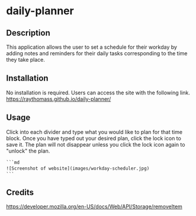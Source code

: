 # daily-planner

## Description

This application allows the user to set a schedule for their workday by adding notes and reminders for their daily tasks corresponding to the time they take place.

## Installation

No installation is required. Users can access the site with the following link.
https://raythomass.github.io/daily-planner/

## Usage

Click into each divider and type what you would like to plan for that time block. Once you have typed out your desired plan, click the lock icon to save it. The plan will not disappear unless you click the lock icon again to "unlock" the plan.

    ```md
    ![Screenshot of website](images/workday-scheduler.jpg)
    ```

## Credits

https://developer.mozilla.org/en-US/docs/Web/API/Storage/removeItem



